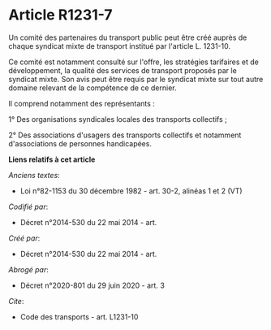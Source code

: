 # Article R1231-7

Un comité des partenaires du transport public peut être créé auprès de chaque syndicat mixte de transport institué par
l'article L. 1231-10. 

Ce comité est notamment consulté sur l'offre, les stratégies tarifaires et de développement, la qualité des services de
transport proposés par le syndicat mixte. Son avis peut être requis par le syndicat mixte sur tout autre domaine relevant de
la compétence de ce dernier. 

Il comprend notamment des représentants : 

1° Des organisations syndicales locales des transports collectifs ; 

2° Des associations d'usagers des transports collectifs et notamment d'associations de personnes handicapées.

**Liens relatifs à cet article**

_Anciens textes_:

  - Loi n°82-1153 du 30 décembre 1982 - art. 30-2, alinéas 1 et 2 (VT)

_Codifié par_:

  - Décret n°2014-530 du 22 mai 2014 - art.

_Créé par_:

  - Décret n°2014-530 du 22 mai 2014 - art.

_Abrogé par_:

  - Décret n°2020-801 du 29 juin 2020 - art. 3

_Cite_:

  - Code des transports - art. L1231-10
